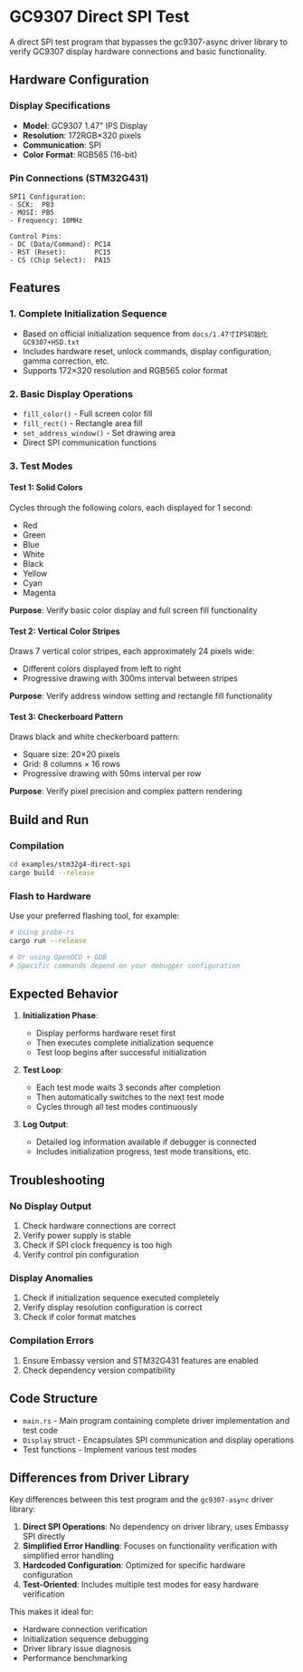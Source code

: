 # GC9307 Direct SPI Test

A direct SPI test program that bypasses the gc9307-async driver library to verify GC9307 display hardware connections and basic functionality.

## Hardware Configuration

### Display Specifications
- **Model**: GC9307 1.47" IPS Display
- **Resolution**: 172RGB×320 pixels
- **Communication**: SPI
- **Color Format**: RGB565 (16-bit)

### Pin Connections (STM32G431)
```
SPI1 Configuration:
- SCK:  PB3
- MOSI: PB5
- Frequency: 10MHz

Control Pins:
- DC (Data/Command): PC14
- RST (Reset):       PC15
- CS (Chip Select):  PA15
```

## Features

### 1. Complete Initialization Sequence
- Based on official initialization sequence from `docs/1.47寸IPS初始化GC9307+HSD.txt`
- Includes hardware reset, unlock commands, display configuration, gamma correction, etc.
- Supports 172×320 resolution and RGB565 color format

### 2. Basic Display Operations
- `fill_color()` - Full screen color fill
- `fill_rect()` - Rectangle area fill
- `set_address_window()` - Set drawing area
- Direct SPI communication functions

### 3. Test Modes

#### Test 1: Solid Colors
Cycles through the following colors, each displayed for 1 second:
- Red
- Green
- Blue
- White
- Black
- Yellow
- Cyan
- Magenta

**Purpose**: Verify basic color display and full screen fill functionality

#### Test 2: Vertical Color Stripes
Draws 7 vertical color stripes, each approximately 24 pixels wide:
- Different colors displayed from left to right
- Progressive drawing with 300ms interval between stripes

**Purpose**: Verify address window setting and rectangle fill functionality

#### Test 3: Checkerboard Pattern
Draws black and white checkerboard pattern:
- Square size: 20×20 pixels
- Grid: 8 columns × 16 rows
- Progressive drawing with 50ms interval per row

**Purpose**: Verify pixel precision and complex pattern rendering

## Build and Run

### Compilation
```bash
cd examples/stm32g4-direct-spi
cargo build --release
```

### Flash to Hardware
Use your preferred flashing tool, for example:
```bash
# Using probe-rs
cargo run --release

# Or using OpenOCD + GDB
# Specific commands depend on your debugger configuration
```

## Expected Behavior

1. **Initialization Phase**:
   - Display performs hardware reset first
   - Then executes complete initialization sequence
   - Test loop begins after successful initialization

2. **Test Loop**:
   - Each test mode waits 3 seconds after completion
   - Then automatically switches to the next test mode
   - Cycles through all test modes continuously

3. **Log Output**:
   - Detailed log information available if debugger is connected
   - Includes initialization progress, test mode transitions, etc.

## Troubleshooting

### No Display Output
1. Check hardware connections are correct
2. Verify power supply is stable
3. Check if SPI clock frequency is too high
4. Verify control pin configuration

### Display Anomalies
1. Check if initialization sequence executed completely
2. Verify display resolution configuration is correct
3. Check if color format matches

### Compilation Errors
1. Ensure Embassy version and STM32G431 features are enabled
2. Check dependency version compatibility

## Code Structure

- `main.rs` - Main program containing complete driver implementation and test code
- `Display` struct - Encapsulates SPI communication and display operations
- Test functions - Implement various test modes

## Differences from Driver Library

Key differences between this test program and the `gc9307-async` driver library:

1. **Direct SPI Operations**: No dependency on driver library, uses Embassy SPI directly
2. **Simplified Error Handling**: Focuses on functionality verification with simplified error handling
3. **Hardcoded Configuration**: Optimized for specific hardware configuration
4. **Test-Oriented**: Includes multiple test modes for easy hardware verification

This makes it ideal for:
- Hardware connection verification
- Initialization sequence debugging
- Driver library issue diagnosis
- Performance benchmarking
